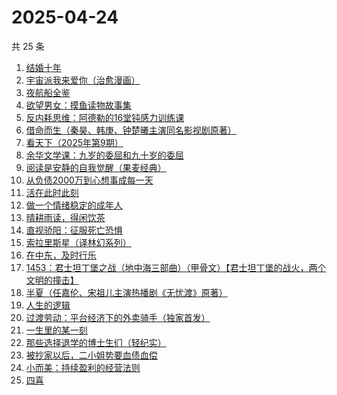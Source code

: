 # 2025-04-24

共 25 条

<!-- BEGIN WEREAD -->
<!-- 最后更新时间 2025-04-24 05:08:45 +0800 -->
1. [结婚十年](https://weread.qq.com/web/bookDetail/48632f10813ab9d9bg0157ca)
1. [宇宙派我来爱你（治愈漫画）](https://weread.qq.com/web/bookDetail/e0f326f0813ab9d99g0119e6)
1. [夜航船全鉴](https://weread.qq.com/web/bookDetail/cd5329207186004ecd5a928)
1. [欲望男女：摸鱼读物故事集](https://weread.qq.com/web/bookDetail/5e6323c0813ab9d99g0124e6)
1. [反内耗思维：阿德勒的16堂钝感力训练课](https://weread.qq.com/web/bookDetail/39832570813ab978bg017e38)
1. [借命而生（秦昊、韩庚、钟楚曦主演同名影视剧原著）](https://weread.qq.com/web/bookDetail/72032f2071645d9d720f710)
1. [看天下（2025年第9期）](https://weread.qq.com/web/bookDetail/77a321a0813ab9dd9g018ae4)
1. [余华文学课：九岁的委屈和九十岁的委屈](https://weread.qq.com/web/bookDetail/4cc32cb0813ab9d79g011dfe)
1. [阅读是安静的自我觉醒（果麦经典）](https://weread.qq.com/web/bookDetail/86e32d10813ab9d9bg0148b5)
1. [从负债2000万到心想事成每一天](https://weread.qq.com/web/bookDetail/86532b70813ab7c86g010e11)
1. [活在此时此刻](https://weread.qq.com/web/bookDetail/e283207071728722e28cb43)
1. [做一个情绪稳定的成年人](https://weread.qq.com/web/bookDetail/41d32160813ab9a8fg015b84)
1. [晴耕雨读，得闲饮茶](https://weread.qq.com/web/bookDetail/e39320b0813ab8447g0133f8)
1. [直视骄阳：征服死亡恐惧](https://weread.qq.com/web/bookDetail/85e32590813ab9d8ag018dd4)
1. [索拉里斯星（译林幻系列）](https://weread.qq.com/web/bookDetail/b8232b307266288cb82c4fa)
1. [在中东，及时行乐](https://weread.qq.com/web/bookDetail/3a632b20813ab9d8ag0140be)
1. [1453：君士坦丁堡之战（地中海三部曲）（甲骨文）【君士坦丁堡的战火，两个文明的撞击】](https://weread.qq.com/web/bookDetail/27532fb0813ab8180g016fee)
1. [半夏（任嘉伦、宋祖儿主演热播剧《无忧渡》原著）](https://weread.qq.com/web/bookDetail/1c2325d0813ab9dbfg018b37)
1. [人生的逻辑](https://weread.qq.com/web/bookDetail/3e232ca0813ab99aeg018082)
1. [过渡劳动：平台经济下的外卖骑手（独家首发）](https://weread.qq.com/web/bookDetail/24432fb0813ab9dc2g015a6b)
1. [一生里的某一刻](https://weread.qq.com/web/bookDetail/702321407227869d702d1c5)
1. [那些选择退学的博士生们（轻纪实）](https://weread.qq.com/web/bookDetail/7c0322a0813ab9d9fg0108ee)
1. [被抄家以后，二小姐势要血债血偿](https://weread.qq.com/web/bookDetail/7b732ed0813ab81b1g018da4)
1. [小而美：持续盈利的经营法则](https://weread.qq.com/web/bookDetail/02932980813ab7a43g012e77)
1. [四喜](https://weread.qq.com/web/bookDetail/72932e00813ab9cf2g0154da)
<!-- END WEREAD -->